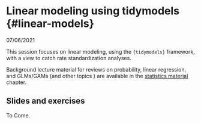 # Linear modeling using tidymodels {#linear-models}

07/06/2021  

This session focuses on linear modeling, using the `{tidymodels}` framework, with a view to catch rate standardization analyses.  

Background lecture material for reviews on probability, linear regression, and GLMs/GAMs (and other topics ) are available in the [statistics material](#stats-material) chapter.  


## Slides and exercises

To Come.
